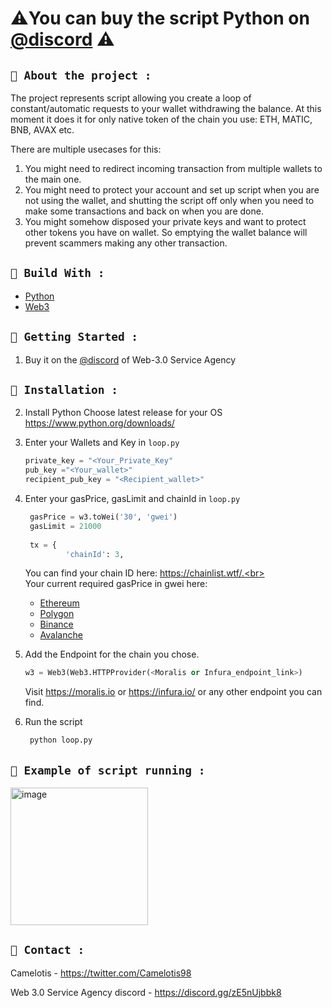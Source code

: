 # ⚠️You can buy the script Python on [@discord](https://discord.gg/zE5nUjbbk8) ⚠️

<!-- ABOUT THE PROJECT -->
## `👻 About the project : `

The project represents script allowing you create a loop of constant/automatic requests to your wallet withdrawing the balance. At this moment it does it for only native token of the chain you use: ETH, MATIC, BNB, AVAX etc.

There are multiple usecases for this:
  1) You might need to redirect incoming transaction from multiple wallets to the main one.
  2) You might need to protect your account and set up script when you are not using the wallet, and shutting the script off only when you need to      make some transactions and back on when you are done.
  3) You might somehow disposed your private keys and want to protect other tokens you have on wallet. So emptying the wallet balance will prevent      scammers making any other transaction.

## `👻 Build With : `

* [Python](https://python.org/)
* [Web3](https://pypi.org/project/web3/)

## `👻 Getting Started : `

1. Buy it on the [@discord](https://discord.gg/zE5nUjbbk8) of Web-3.0 Service Agency

## `👻 Installation : `

2. Install Python
   Choose latest release for your OS https://www.python.org/downloads/
3. Enter your Wallets and Key in `loop.py`
   ```py
   private_key = "<Your_Private_Key"
   pub_key ="<Your_wallet>"
   recipient_pub_key = "<Recipient_wallet>"
   ```
4. Enter your gasPrice, gasLimit and chainId in `loop.py`
   ```py
    gasPrice = w3.toWei('30', 'gwei')
    gasLimit = 21000
    
    tx = {
            'chainId': 3,
   ```
   You can find your chain ID here: https://chainlist.wtf/.<br></br>
   Your current required gasPrice in gwei here: 
     * [Ethereum](https://etherscan.io/gastracker)
     * [Polygon](https://polygonscan.com/gastracker)
     * [Binance](https://bscscan.com/gastracker)
     * [Avalanche]( https://snowtrace.io/gastracker)

5. Add the Endpoint for the chain you chose.
   ```py
   w3 = Web3(Web3.HTTPProvider(<Moralis or Infura_endpoint_link>)
   ```
   Visit https://moralis.io or https://infura.io/ or any other endpoint you can find.

6. Run the script
   ```py
    python loop.py
   ```


<!-- USAGE EXAMPLES -->
## `👻 Example of script running : `
<img width="220" alt="image" src="https://user-images.githubusercontent.com/74835523/172040143-9e39478d-fc9c-4fe8-843c-bc27ecfeeea0.png">




<!-- CONTACT -->
## `👻 Contact : `

Camelotis - https://twitter.com/Camelotis98

Web 3.0 Service Agency discord - https://discord.gg/zE5nUjbbk8
